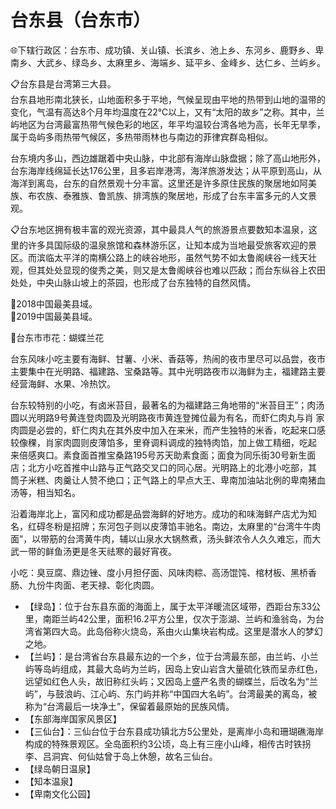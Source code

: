 # 台东县（台东市）
🌐下辖行政区：台东市、成功镇、关山镇、长滨乡、池上乡、东河乡、鹿野乡、卑南乡、大武乡、绿岛乡、太麻里乡、海端乡、延平乡、金峰乡、达仁乡、兰屿乡。  
  
📋台东县是台湾第三大县。  
台东县地形南北狭长，山地面积多于平地，气候呈现由平地的热带到山地的温带的变化，气温有高达8个月年均温度在22℃以上，又有“太阳的故乡”之称。其中，兰屿地区为台湾最富热带气候色彩的地区，年平均温较台湾各地为高，长年无旱季，属于岛屿多雨热带气候区，多热带雨林也与南边的菲律宾群岛相似。  

台东境内多山，西边雄踞着中央山脉，中北部有海岸山脉盘据；除了高山地形外，台东海岸线绵延长达176公里，且多岩岸港湾，海洋旅游发达；从平原到高山，从海洋到离岛，台东的自然景观十分丰富。这里还是许多原住民族的聚居地如阿美族、布农族、泰雅族、鲁凯族、排湾族的聚居地，形成了台东丰富多元的人文景观。 

📋台东地区拥有极丰富的观光资源，其中最具人气的旅游景点要数知本温泉，这里的许多具国际级的温泉旅馆和森林游乐区，让知本成为当地最受旅客欢迎的景区。而滨临太平洋的南横公路上的峡谷地形，虽然气势不如太鲁阁峡谷一线天壮观，但其处处显现的俊秀之美，则又是太鲁阁峡谷也难以匹敌；而台东纵谷上农田处处，中央山脉山坡上的茶园，也形成了台东独特的自然风情。

🏅2018中国最美县域。   
🏅2019中国最美县域。   
  
🌸台东市市花：蝴蝶兰花  
  
台东风味小吃主要有海鲜、甘薯、小米、香菇等，热闹的夜市里尽可以品尝，夜市主要集中在光明路、福建路、宝桑路等。其中光明路夜市以海鲜为主，福建路主要经营海鲜、水果、冷热饮。 

台东较特别的小吃，有卤米苔目，最著名的为福建路三角地带的“米苔目王”；肉汤圆以光明路9号黄连登肉圆及光明路夜市黄连登摊位最为有名，而虾仁肉丸与肖 家肉圆是必尝的，虾仁肉丸在其外皮中加入在来米，而产生独特的米香，吃起来口感较像稞，肖家肉圆则皮薄馅多，里脊调料调成的独特肉馅，加上做工精细，吃起 来倍感爽口。素食面首推宝桑路195号苏天助素食面；面食为同乐街30号新生面店；北方小吃首推中山路与正气路交叉口的同心居。光明路上的北港小吃部，其 筒子米糕、肉羹让人赞不绝口；正气路上的早点大王、卑南加油站北例的卑南猪血汤等，相当知名。 

 沿着海岸北上，富冈和成功都是品尝海鲜的好地方。成功的和味海鲜产店尤为知名，红碍冬粉是招牌；东河包子则以皮薄馅丰驰名。南边，太麻里的“台湾牛牛肉 面”，以带筋的台湾黄牛肉，辅以山泉水大锅熬煮，汤头鲜浓令人久久难忘，而大武一带的鲜鱼汤更是冬天祛寒的最好宵夜。 

小吃：臭豆腐、鼎边锉、度小月担仔面、风味肉粽、高汤馄饨、棺材板、黑桥香肠、九份牛肉面、老天禄、彰化肉圆。  
  
  
* 【绿岛】：位于台东县东面的海面上，属于太平洋暖流区域带，西距台东33公里，南距兰屿42公里，面积16.2平方公里，仅次于澎湖、兰屿和渔翁岛，为台湾省第四大岛。此岛俗称火烧岛，系由火山集块岩构成。这里是潜水人的梦幻之地。   
* 【兰屿】：是台湾省台东县最东边的一个乡，位于台湾最东部，由兰屿、小兰屿等岛屿组成，其最大岛屿为兰屿，因岛上安山岩含大量硫化铁而呈赤红色，远望如红色人头，故旧称红头屿；又因岛上盛产名贵的蝴蝶兰，后改名为“兰屿”，与鼓浪屿、江心屿、东门屿并称“中国四大名屿”。台湾最美的离岛，被称为“台湾最后一块净土”，保留着最原始的民族风情。  
* 【东部海岸国家风景区】
* 【三仙台】：三仙台位于台东县成功镇北方5公里处，是离岸小岛和珊瑚礁海岸构成的特殊景观区。全岛面积约3公顷，岛上有三座小山峰，相传古时铁拐李、吕洞宾、何仙姑曾于岛上休憩，故名三仙台。
* 【绿岛朝日温泉】
* 【知本温泉】
* 【卑南文化公园】  
